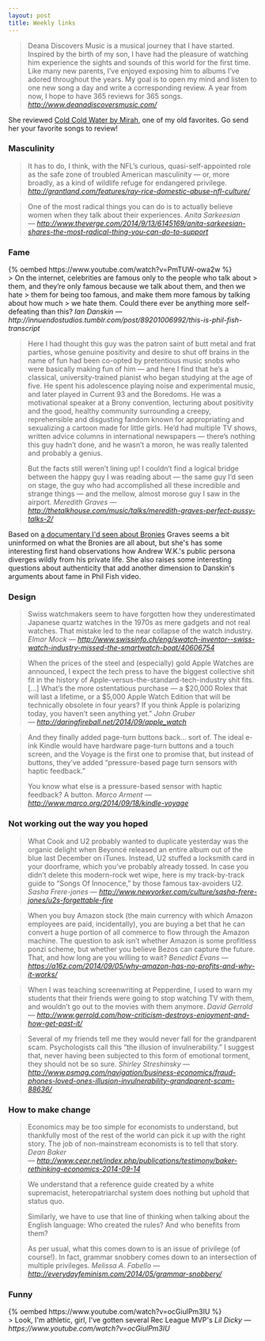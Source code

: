 ```yaml
---
layout: post
title: Weekly links
---
```


> Deana Discovers Music is a musical journey that I have started. Inspired by
> the birth of my son, I have had the pleasure of watching him experience the
> sights and sounds of this world for the first time. Like many new parents,
> I’ve enjoyed exposing him to albums I’ve adored throughout the years. My goal
> is to open my mind and listen to one new song a day and write a corresponding
> review. A year from now, I hope to have 365 reviews for 365 songs.
<cite>http://www.deanadiscoversmusic.com/</cite>

She reviewed [Cold Cold Water by Mirah](http://www.deanadiscoversmusic.com/post/97650660004/2-cold-cold-water-by-mirah),
one of my old favorites. Go send her your favorite songs to review!


### Masculinity

> It has to do, I think, with the NFL’s curious, quasi-self-appointed role as
> the safe zone of troubled American masculinity — or, more broadly, as a kind
> of wildlife refuge for endangered privilege.
<cite>http://grantland.com/features/ray-rice-domestic-abuse-nfl-culture/</cite>

<!-- -->

> One of the most radical things you can do is to actually believe women when
> they talk about their experiences.
<cite>Anita Sarkeesian — http://www.theverge.com/2014/9/13/6145169/anita-sarkeesian-shares-the-most-radical-thing-you-can-do-to-support</cite>


### Fame

<div class="flex-video widescreen">
  {% oembed https://www.youtube.com/watch?v=PmTUW-owa2w %}
</div>
> On the internet, celebrities are famous only to the people who talk about
> them, and they’re only famous because we talk about them, and then we hate
> them for being too famous, and make them more famous by talking about how much
> we hate them. Could there ever be anything more self-defeating than this?
<cite>Ian Danskin — http://innuendostudios.tumblr.com/post/89201006992/this-is-phil-fish-transcript</cite>

<!-- -->

> Here I had thought this guy was the patron saint of butt metal and frat
> parties, whose genuine positivity and desire to shut off brains in the name of
> fun had been co-opted by pretentious music snobs who were basically making fun
> of him — and here I find that he’s a classical, university-trained pianist who
> began studying at the age of five. He spent his adolescence playing noise and
> experimental music, and later played in Current 93 and the Boredoms. He was a
> motivational speaker at a Brony convention, lecturing about positivity and the
> good, healthy community surrounding a creepy, reprehensible and disgusting
> fandom known for appropriating and sexualizing a cartoon made for little
> girls. He’d had multiple TV shows, written advice columns in international
> newspapers — there’s nothing this guy hadn’t done, and he wasn’t a moron, he
> was really talented and probably a genius.
>
> But the facts still weren’t lining up! I couldn’t find a logical bridge
> between the happy guy I was reading about — the same guy I’d seen on stage,
> the guy who had accomplished all these incredible and strange things — and the
> mellow, almost morose guy I saw in the airport.
<cite>Meredith Graves — http://thetalkhouse.com/music/talks/meredith-graves-perfect-pussy-talks-2/</cite>

Based on [a documentary I'd seen about Bronies](http://www.imdb.com/title/tt2446192/)
Graves seems a bit uninformed on what the Bronies are all about, but she's has
some interesting first hand observations how Andrew W.K.'s public persona
diverges wildly from his private life. She also raises some interesting
questions about authenticity that add another dimension to Danskin's arguments
about fame in Phil Fish video.


### Design
> Swiss watchmakers seem to have forgotten how they underestimated Japanese
> quartz watches in the 1970s as mere gadgets and not real watches. That mistake
> led to the near collapse of the watch industry.
<cite>Elmar Mock — http://www.swissinfo.ch/eng/swatch-inventor--swiss-watch-industry-missed-the-smartwatch-boat/40606754</cite>

<!-- -->

> When the prices of the steel and (especially) gold Apple Watches are
> announced, I expect the tech press to have the biggest collective shit fit in
> the history of Apple-versus-the-standard-tech-industry shit fits.
> [...]
> What’s the more ostentatious purchase — a $20,000 Rolex that will last a
> lifetime, or a $5,000 Apple Watch Edition that will be technically obsolete in
> four years? If you think Apple is polarizing today, you haven’t seen anything
> yet."
<cite>John Gruber — http://daringfireball.net/2014/09/apple_watch</cite>

<!-- -->

> And they finally added page-turn buttons back… sort of. The ideal e-ink Kindle
> would have hardware page-turn buttons and a touch screen, and the Voyage is
> the first one to promise that, but instead of buttons, they’ve added
> “pressure-based page turn sensors with haptic feedback.”
>
> You know what else is a pressure-based sensor with haptic feedback? A button.
<cite>Marco Arment — http://www.marco.org/2014/09/18/kindle-voyage</cite>


### Not working out the way you hoped

> What Cook and U2 probably wanted to duplicate yesterday was the organic
> delight when Beyoncé released an entire album out of the blue last December on
> iTunes. Instead, U2 stuffed a locksmith card in your doorframe, which you’ve
> probably already tossed. In case you didn’t delete this modern-rock wet wipe,
> here is my track-by-track guide to “Songs Of Innocence,” by those famous
> tax-avoiders U2.
<cite>Sasha Frere-jones — http://www.newyorker.com/culture/sasha-frere-jones/u2s-forgettable-fire</cite>

<!-- -->

> When you buy Amazon stock (the main currency with which Amazon employees are
> paid, incidentally), you are buying a bet that he can convert a huge portion
> of all commerce to flow through the Amazon machine. The question to ask isn’t
> whether Amazon is some profitless ponzi scheme, but whether you believe Bezos
> can capture the future. That, and how long are you willing to wait?
<cite>Benedict Evans — https://a16z.com/2014/09/05/why-amazon-has-no-profits-and-why-it-works/</cite>

<!-- -->

> When I was teaching screenwriting at Pepperdine, I used to warn my students
> that their friends were going to stop watching TV with them, and wouldn’t go
> out to the movies with them anymore.
<cite>David Gerrold — http://www.gerrold.com/how-criticism-destroys-enjoyment-and-how-get-past-it/</cite>

<!-- -->

> Several of my friends tell me they would never fall for the grandparent scam.
> Psychologists call this “the illusion of invulnerability.” I suggest that,
> never having been subjected to this form of emotional torment, they should not
> be so sure.
<cite>Shirley Streshinsky — http://www.psmag.com/navigation/business-economics/fraud-phones-loved-ones-illusion-invulnerability-grandparent-scam-88636/</cite>


### How to make change

> Economics may be too simple for economists to understand, but thankfully most
> of the rest of the world can pick it up with the right story. The job of
> non-mainstream economists is to tell that story.
<cite>Dean Baker — http://www.cepr.net/index.php/publications/testimony/baker-rethinking-economics-2014-09-14</cite>

<!-- -->

> We understand that a reference guide created by a white supremacist,
> heteropatriarchal system does nothing but uphold that status quo.
>
> Similarly, we have to use that line of thinking when talking about the English
> language: Who created the rules? And who benefits from them?
>
> As per usual, what this comes down to is an issue of privilege (of course!).
> In fact, grammar snobbery comes down to an intersection of multiple
> privileges.
<cite>Melissa A. Fabello — http://everydayfeminism.com/2014/05/grammar-snobbery/</cite>


### Funny

<div class="flex-video widescreen">
  {% oembed https://www.youtube.com/watch?v=ocGiulPm3IU %}
</div>
> Look, I'm athletic, girl, I've gotten several Rec League MVP's
<cite>Lil Dicky — https://www.youtube.com/watch?v=ocGiulPm3IU</cite>
